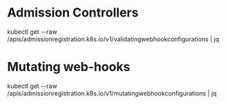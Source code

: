 # Admission Controllers
kubectl get --raw /apis/admissionregistration.k8s.io/v1/validatingwebhookconfigurations | jq

# Mutating web-hooks
kubectl get --raw /apis/admissionregistration.k8s.io/v1/mutatingwebhookconfigurations | jq
